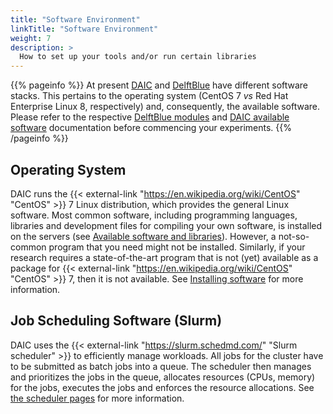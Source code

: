 ```yaml
---
title: "Software Environment"
linkTitle: "Software Environment"
weight: 7
description: >
  How to set up your tools and/or run certain libraries
---
```


{{% pageinfo %}}
At present [DAIC](https://daic.pages.ewi.tudelft.nl/docs/) and [DelftBlue](https://doc.dhpc.tudelft.nl/delftblue) have different software stacks. This pertains to the operating system (CentOS 7 _vs_ Red Hat Enterprise Linux 8, respectively) and, consequently, the available software. Please refer to the respective [DelftBlue modules](https://doc.dhpc.tudelft.nl/delftblue/DHPC-modules/) and [DAIC available software](#available-software-and-libraries-loading-and-using-software-modules) documentation before commencing your experiments.
{{% /pageinfo %}}


## Operating System

DAIC runs the {{< external-link "https://en.wikipedia.org/wiki/CentOS" "CentOS" >}} 7 Linux distribution, which provides the general Linux software. Most common software, including programming languages, libraries and development files for compiling your own software, is installed on the servers (see [Available software and libraries](available_software)). However, a not-so-common program that you need might not be installed. Similarly, if your research requires a state-of-the-art program that is not (yet) available as a package for {{< external-link "https://en.wikipedia.org/wiki/CentOS" "CentOS" >}} 7, then it is not available. See [Installing software](installing_software) for more information. 

## Job Scheduling Software (Slurm)

DAIC uses the {{< external-link "https://slurm.schedmd.com/" "Slurm scheduler" >}} to efficiently manage workloads. All jobs for the cluster have to be submitted as batch jobs into a queue. The scheduler then manages and prioritizes the jobs in the queue, allocates resources (CPUs, memory) for the jobs, executes the jobs and enforces the resource allocations. See [the scheduler pages](../job_submissions) for more information.

<!-- 

## Libraries for Specialized Hardware or Accelerators 

## Software Licensing and Restrictions

## Examples and Tutorials demonstrating the usage of specific software or libraries (eg, AI frameworks like TensorFlow or PyTorch, R scripts, .. etc) on different computing resources 
-->

